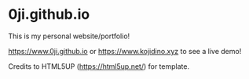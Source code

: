 # 0ji.github.io
This is my personal website/portfolio!

https://www.0ji.github.io or https://www.kojidino.xyz to see a live demo!

Credits to HTML5UP (https://html5up.net/) for template.
